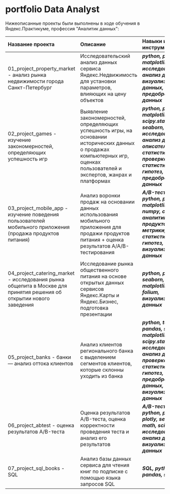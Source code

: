 # portfolio Data Analyst

Нижеописанные проекты были выполнены в ходе обучения в Яндекс.Практикуме, профессия "Аналитик данных":

| Название проекта | Описание | Навыки и инструменты | 
| :---------------------- | :---------------------- | :---------------------- |
| 01_project_property_market - анализ рынка недвижимости города Санкт-Петербург | Исследовательский анализ данных сервиса Яндекс.Недвижимость для установки параметров, влияющих на цену объектов | ***python, pandas, matplotlib, исследовательский анализ данных, визуализация данных, предобработка данных*** |
| 02_project_games - изучение закономерностей, определяющих успешность игр | Выявление закономерностей, определяющих успешность игры, на основании исторических данных о продажах компьютерных игр, оценках пользователей и экспертов, жанрах и платформах | ***python, pandas, matplotlib, scipy.stats, seaborn, исследовательский анализ данных, описательная статистика, проверка статистических гипотез, предобработка данных*** |
| 03_project_mobile_app - изучение поведения пользователей мобильного приложения (продажа продуктов питания) | Анализ воронки продаж на основании данных использования мобильного приложения для продажи продуктов питания + оценка результатов A/A/B-тестирования | ***A/B-тестирование, python, pandas, matplotlib, plotly, numpy, событийная аналитика, продуктовые метрики, проверка статистических гипотез, визуализация данных*** |
| 04_project_catering_market - исследования рынка общепита в Москве для принятия решения об открытии нового заведения | Исследование рынка общественного питания на основе открытых данных сервисов Яндекс.Карты и Яндекс.Бизнес, подготовка презентации | ***python, pandas, seaborn, plotly, matplotlib, json, folium, визуализация данных*** |
| 05_project_banks - банки — анализ оттока клиентов | Анализ клиентов регионального банка с выделением сегментов клиентов, которые склонны уходить из банка | ***python, tableau, pandas, seaborn, matplotlib, phik, scipy.stats, исследовательский анализ данных, проверка статистических гипотез, предобработанных данных, визуализация данных*** |
| 06_project_abtest - оценка результатов A/B-теста | Оценка результатов A/B-теста, оценка корректности проведения теста и анализ его результатов | ***A/B-тестирование, python, pandas, os, plotly, seaborn, math, scipy.stats, исследовательский анализ данных, визуализация данных*** |
| 07_project_sql_books - SQL | Анализ базы данных сервиса для чтения книг по подписке с помощью языка запросов SQL | ***SQL, python, pandas, sqlalchemy*** |